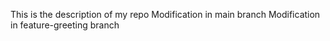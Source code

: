 This is the description of my repo
Modification in main branch
Modification in feature-greeting branch
